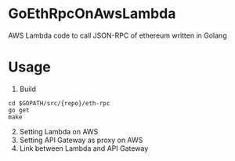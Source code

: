 # GoEthRpcOnAwsLambda
AWS Lambda code to call JSON-RPC of ethereum written in Golang

# Usage
1. Build
```shell
cd $GOPATH/src/{repo}/eth-rpc
go get
make
```
2. Setting Lambda on AWS
3. Setting API Gateway as proxy on AWS
4. Link between Lambda and API Gateway

